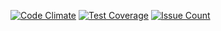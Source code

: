 [![Code Climate](https://codeclimate.com/github/Hunk13/photogram/badges/gpa.svg)](https://codeclimate.com/github/Hunk13/photogram)
[![Test Coverage](https://codeclimate.com/github/Hunk13/photogram/badges/coverage.svg)](https://codeclimate.com/github/Hunk13/photogram/coverage)
[![Issue Count](https://codeclimate.com/github/Hunk13/photogram/badges/issue_count.svg)](https://codeclimate.com/github/Hunk13/photogram)
